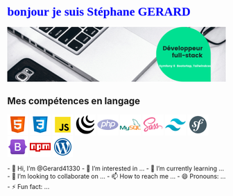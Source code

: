 # <span style="color:blue; font-family:verdana;">bonjour je suis Stéphane GERARD</span>
<img src="https://github.com/Gerard41330/Stephane-GERARD/blob/main/Developpeur-full-stack.png">


## Mes compétences en langage 
<p float="left"> <img src="https://github.com/Gerard41330/Stephane-GERARD/blob/main/icons8-html5-48.png">&nbsp<img src="https://github.com/Gerard41330/Stephane-GERARD/blob/main/icons8-css3-48.png">&nbsp<img src="https://github.com/Gerard41330/Stephane-GERARD/blob/main/icons8-js-48.png">&nbsp<img src="https://github.com/Gerard41330/Stephane-GERARD/blob/main/icons8-jquery-48.png">&nbsp<img src="https://github.com/Gerard41330/Stephane-GERARD/blob/main/icons8-php-48.png">&nbsp<img src="https://github.com/Gerard41330/Stephane-GERARD/blob/main/icons8-mysql-48.png">&nbsp<img src="https://github.com/Gerard41330/Stephane-GERARD/blob/main/icons8-toupet-48.png">&nbsp<img src="https://github.com/Gerard41330/Stephane-GERARD/blob/main/icons8-tailwind-css-48.png">&nbsp<img src="https://github.com/Gerard41330/Stephane-GERARD/blob/main/icons8-symfony-48 (1).png">&nbsp<img src="https://github.com/Gerard41330/Stephane-GERARD/blob/main/icons8-bootstrap-48.png">&nbsp<img src="https://github.com/Gerard41330/Stephane-GERARD/blob/main/icons8-npm-48.png">&nbsp<img src="https://github.com/Gerard41330/Stephane-GERARD/blob/main/icons8-wordpress-48.png"></p>
- 👋 Hi, I’m @Gerard41330
- 👀 I’m interested in ...
- 🌱 I’m currently learning ...
- 💞️ I’m looking to collaborate on ...
- 📫 How to reach me ...
- 😄 Pronouns: ...
- ⚡ Fun fact: ...

<!---
Gerard41330/Gerard41330 is a ✨ special ✨ repository because its `README.md` (this file) appears on your GitHub profile.
You can click the Preview link to take a look at your changes.
--->
